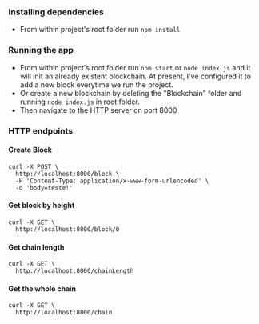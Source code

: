### Installing dependencies

* From within project's root folder run `npm install`

### Running the app

* From within project's root folder run `npm start` or `node index.js` and it will init an already existent blockchain. At present, I've configured it to add a new block everytime we run the project.
* Or create a new blockchain by deleting the "Blockchain" folder and running `node index.js` in root folder.
* Then navigate to the HTTP server on port 8000

### HTTP endpoints

#### Create Block
```
curl -X POST \
  http://localhost:8000/block \
  -H 'Content-Type: application/x-www-form-urlencoded' \
  -d 'body=teste!'
```

#### Get block by height
```
curl -X GET \
  http://localhost:8000/block/0
```

#### Get chain length
```
curl -X GET \
  http://localhost:8000/chainLength
```

#### Get the whole chain
```
curl -X GET \
  http://localhost:8000/chain
```
